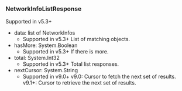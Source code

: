 ### NetworkInfoListResponse
Supported in v5.3+

- data: list of NetworkInfos
  - Supported in v5.3+
List of matching objects.
- hasMore: System.Boolean
  - Supported in v5.3+
If there is more.
- total: System.Int32
  - Supported in v5.3+
Total list responses.
- nextCursor: System.String
  - Supported in v9.0+
v9.0: Cursor to fetch the next set of results.
v9.1+: Cursor to retrieve the next set of results.
